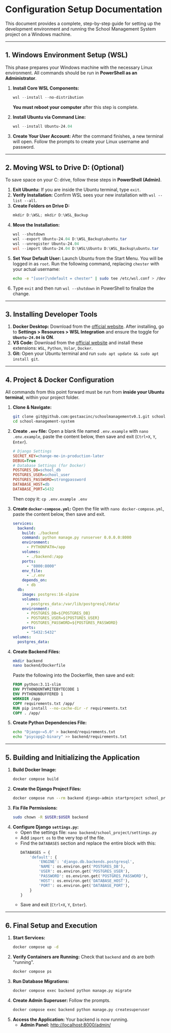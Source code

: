 # Configuration Setup Documentation

This document provides a complete, step-by-step guide for setting up the development environment and running the School Management System project on a Windows machine.

---
## 1. Windows Environment Setup (WSL)

This phase prepares your Windows machine with the necessary Linux environment. All commands should be run in **PowerShell as an Administrator**.

1.  **Install Core WSL Components:**
    ```powershell
    wsl --install --no-distribution
    ```
    **You must reboot your computer** after this step is complete.

2.  **Install Ubuntu via Command Line:**
    ```powershell
    wsl --install Ubuntu-24.04
    ```
3.  **Create Your User Account:** After the command finishes, a new terminal will open. Follow the prompts to create your Linux username and password.

---
## 2. Moving WSL to Drive D: (Optional)

To save space on your C: drive, follow these steps in **PowerShell (Admin)**.

1.  **Exit Ubuntu:** If you are inside the Ubuntu terminal, type `exit`.
2.  **Verify Installation:** Confirm WSL sees your new installation with `wsl --list --all`.
3.  **Create Folders on Drive D:**
    ```powershell
    mkdir D:\WSL; mkdir D:\WSL_Backup
    ```
4.  **Move the Installation:**
    ```powershell
    wsl --shutdown
    wsl --export Ubuntu-24.04 D:\WSL_Backup\ubuntu.tar
    wsl --unregister Ubuntu-24.04
    wsl --import Ubuntu-24.04 D:\WSL\Ubuntu D:\WSL_Backup\ubuntu.tar
    ```
5.  **Set Your Default User:** Launch Ubuntu from the Start Menu. You will be logged in as `root`. Run the following command, replacing `chester` with your actual username:
    ```bash
    echo -e "[user]\ndefault = chester" | sudo tee /etc/wsl.conf > /dev/null
    ```
6.  Type `exit` and then run `wsl --shutdown` in PowerShell to finalize the change.

---
## 3. Installing Developer Tools

1.  **Docker Desktop:** Download from the [official website](https://www.docker.com/products/docker-desktop/). After installing, go to **Settings > Resources > WSL Integration** and ensure the toggle for **`Ubuntu-24.04` is ON**.
2.  **VS Code:** Download from the [official website](https://code.visualstudio.com/) and install these extensions: `WSL`, `Python`, `Volar`, `Docker`.
3.  **Git:** Open your Ubuntu terminal and run `sudo apt update && sudo apt install git`.

---
## 4. Project & Docker Configuration

All commands from this point forward must be run from **inside your Ubuntu terminal**, within your project folder.

1.  **Clone & Navigate:**
    ```bash
    git clone git@github.com:gestaacinc/schoolmanagementv0.1.git school-management-system
    cd school-management-system
    ```
2.  **Create `.env` file:** Open a blank file named `.env.example` with `nano .env.example`, paste the content below, then save and exit (`Ctrl+X`, `Y`, `Enter`).
    ```ini
    # Django Settings
    SECRET_KEY=change-me-in-production-later
    DEBUG=True
    # Database Settings (for Docker)
    POSTGRES_DB=school_db
    POSTGRES_USER=school_user
    POSTGRES_PASSWORD=strongpassword
    DATABASE_HOST=db
    DATABASE_PORT=5432
    ```
    Then copy it: `cp .env.example .env`

3.  **Create `docker-compose.yml`:** Open the file with `nano docker-compose.yml`, paste the content below, then save and exit.
    ```yaml
    services:
      backend:
        build: ./backend
        command: python manage.py runserver 0.0.0.0:8000
        environment:
          - PYTHONPATH=/app
        volumes:
          - ./backend:/app
        ports:
          - "8000:8000"
        env_file:
          - ./.env
        depends_on:
          - db
      db:
        image: postgres:16-alpine
        volumes:
          - postgres_data:/var/lib/postgresql/data/
        environment:
          - POSTGRES_DB=${POSTGRES_DB}
          - POSTGRES_USER=${POSTGRES_USER}
          - POSTGRES_PASSWORD=${POSTGRES_PASSWORD}
        ports:
          - "5432:5432"
    volumes:
      postgres_data:
    ```
4.  **Create Backend Files:**
    ```bash
    mkdir backend
    nano backend/Dockerfile
    ```
    Paste the following into the Dockerfile, then save and exit:
    ```dockerfile
    FROM python:3.11-slim
    ENV PYTHONDONTWRITEBYTECODE 1
    ENV PYTHONUNBUFFERED 1
    WORKDIR /app
    COPY requirements.txt /app/
    RUN pip install --no-cache-dir -r requirements.txt
    COPY . /app/
    ```
5.  **Create Python Dependencies File:**
    ```bash
    echo "Django~=5.0" > backend/requirements.txt
    echo "psycopg2-binary" >> backend/requirements.txt
    ```

---
## 5. Building and Initializing the Application

1.  **Build Docker Image:**
    ```bash
    docker compose build
    ```
2.  **Create the Django Project Files:**
    ```bash
    docker compose run --rm backend django-admin startproject school_project .
    ```
3.  **Fix File Permissions:**
    ```bash
    sudo chown -R $USER:$USER backend
    ```
4.  **Configure Django `settings.py`:**
    * Open the settings file: `nano backend/school_project/settings.py`
    * Add `import os` to the very top of the file.
    * Find the `DATABASES` section and replace the entire block with this:
        ```python
        DATABASES = {
            'default': {
                'ENGINE': 'django.db.backends.postgresql',
                'NAME': os.environ.get('POSTGRES_DB'),
                'USER': os.environ.get('POSTGRES_USER'),
                'PASSWORD': os.environ.get('POSTGRES_PASSWORD'),
                'HOST': os.environ.get('DATABASE_HOST'),
                'PORT': os.environ.get('DATABASE_PORT'),
            }
        }
        ```
    * Save and exit (`Ctrl+X`, `Y`, `Enter`).

---
## 6. Final Setup and Execution

1.  **Start Services:**
    ```bash
    docker compose up -d
    ```
2.  **Verify Containers are Running:** Check that `backend` and `db` are both "running".
    ```bash
    docker compose ps
    ```
3.  **Run Database Migrations:**
    ```bash
    docker compose exec backend python manage.py migrate
    ```
4.  **Create Admin Superuser:** Follow the prompts.
    ```bash
    docker compose exec backend python manage.py createsuperuser
    ```
5.  **Access the Application:** Your backend is now running.
    * **Admin Panel:** [http://localhost:8000/admin/](http://localhost:8000/admin/)